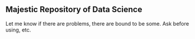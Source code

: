 ## Majestic Repository of Data Science
Let me know if there are problems, there are bound to be some. Ask before using, etc.
